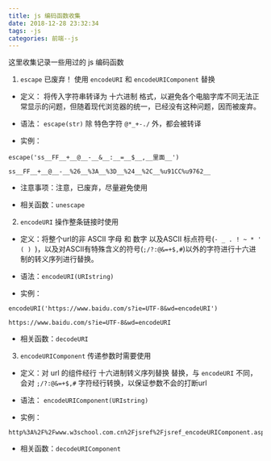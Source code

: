 ```yaml
---
title: js 编码函数收集
date: 2018-12-28 23:32:34
tags: -js
categories: 前端--js
---
```


这里收集记录一些用过的 js 编码函数

1. `escape`  已废弃！ 使用 `encodeURI` 和 `encodeURIComponent` 替换

* 定义： 将传入字符串转译为 十六进制 格式，以避免各个电脑字库不同无法正常显示的问题，但随着现代浏览器的统一，已经没有这种问题，因而被废弃。

* 语法： `escape(str)` 除 特色字符 ` @*_+-./ ` 外，都会被转译

* 实例： 

```
escape('ss__FF__+__@__-__&__:__=__$__,__里面__')

ss__FF__+__@__-__%26__%3A__%3D__%24__%2C__%u91CC%u9762__
```

* 注意事项：注意，已废弃，尽量避免使用

* 相关函数：`unescape`

2. `encodeURI` 操作整条链接时使用

* 定义：将整个url的非 ASCII 字母 和 数字 以及ASCII 标点符号(`- _ . ! ~ * ' ( ) `)，以及对ASCII有特殊含义的符号(`;/?:@&=+$,#`)以外的字符进行十六进制的转义序列进行替换。

* 语法：`encodeURI(URIstring)`

* 实例：

```
encodeURI('https://www.baidu.com/s?ie=UTF-8&wd=encodeURI')

https://www.baidu.com/s?ie=UTF-8&wd=encodeURI
```

* 相关函数：`decodeURI` 

3. `encodeURIComponent` 传递参数时需要使用

* 定义：对 url 的组件经行 十六进制转义序列替换 替换，与 `encodeURI` 不同，会对 `;/?:@&=+$,#` 字符经行转换，以保证参数不会的打断url

* 语法： `encodeURIComponent(URIstring)`

* 实例：

```
http%3A%2F%2Fwww.w3school.com.cn%2Fjsref%2Fjsref_encodeURIComponent.asp%3Fid%3D123%264)*%25%24%40!"
```

* 相关函数：`decodeURIComponent`
